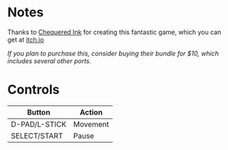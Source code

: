 # Notes

Thanks to [Chequered Ink](https://ci.itch.io) for creating this fantastic game, which you can get at [itch.io](https://ci.itch.io/cryptrio)

*If you plan to purchase this, consider buying their bundle for $10, which includes several other ports.*


# Controls

| Button        | Action   |
| ------------- | -------- |
| D-PAD/L-STICK | Movement |
| SELECT/START  | Pause    |
